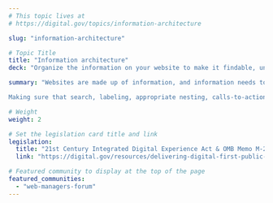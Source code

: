 ```yaml
---
# This topic lives at
# https://digital.gov/topics/information-architecture

slug: "information-architecture"

# Topic Title
title: "Information architecture"
deck: "Organize the information on your website to make it findable, understandable, and usable."

summary: "Websites are made up of information, and information needs to be organized to be useful. Information architecture (IA), which has roots in physical spaces like libraries and hospitals, should be designed with intention in order to help people easily find what they need to know or do.

Making sure that search, labeling, appropriate nesting, calls-to-action, and your sitemap are clear and usable is all part of having a functional information architecture. Good information architecture builds trust with the public; when information is easy to find, it enhances transparency."

# Weight
weight: 2

# Set the legislation card title and link
legislation:
  title: "21st Century Integrated Digital Experience Act & OMB Memo M-23-22"
  link: "https://digital.gov/resources/delivering-digital-first-public-experience/"

# Featured community to display at the top of the page
featured_communities:
  - "web-managers-forum"
---
```

